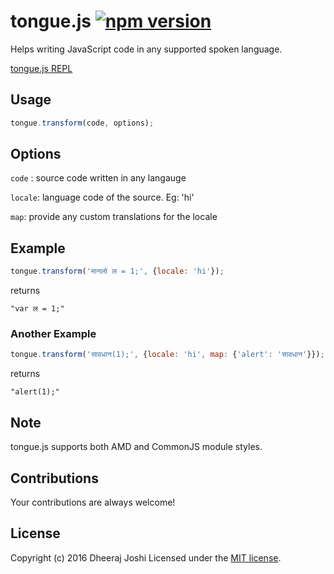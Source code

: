 # tongue.js [![npm version](https://badge.fury.io/js/tongue.svg)](https://www.npmjs.com/package/tongue)
Helps writing JavaScript code in any supported spoken language.

[tongue.js REPL](https://djadmin.in/tongue.js/)
## Usage

```js
tongue.transform(code, options);
```

## Options

`code` : source code written in any langauge

`locale`: language code of the source. Eg: 'hi'

`map`: provide any custom translations for the locale


## Example
```js
tongue.transform('मानलो ल = 1;', {locale: 'hi'});
```
returns

```"var ल = 1;"```

### Another Example
```js
tongue.transform('सावधान(1);', {locale: 'hi', map: {'alert': 'सावधान'}});
```
returns
```
"alert(1);"
```

## Note

tongue.js supports both AMD and CommonJS module styles.

## Contributions
Your contributions are always welcome!

## License
Copyright (c) 2016 Dheeraj Joshi
Licensed under the [MIT license](http://opensource.org/licenses/MIT).

